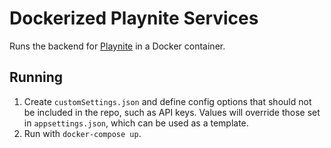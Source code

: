 # Dockerized Playnite Services

Runs the backend for [Playnite][1] in a Docker container.

## Running

1. Create `customSettings.json` and define config options that should not be included in the repo, such as API keys. Values will override those set in `appsettings.json`, which can be used as a template.
2. Run with `docker-compose up`.

  [1]: https://github.com/JosefNemec/Playnite
